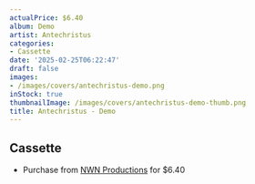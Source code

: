 ```yaml
---
actualPrice: $6.40
album: Demo
artist: Antechristus
categories:
- Cassette
date: '2025-02-25T06:22:47'
draft: false
images:
- /images/covers/antechristus-demo.png
inStock: true
thumbnailImage: /images/covers/antechristus-demo-thumb.png
title: Antechristus - Demo
---
```


## Cassette
* Purchase from [NWN Productions](http://shop.nwnprod.com/index.php?route=product/product&path=73&product_id=53151&sort=pd.name&order=ASC) for $6.40
